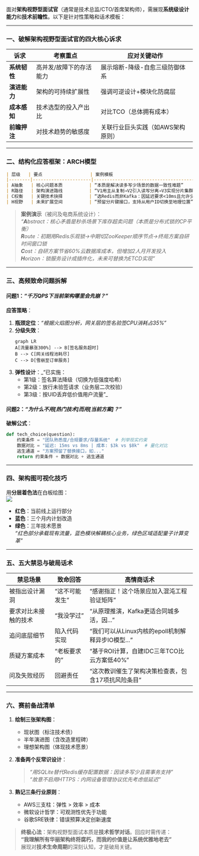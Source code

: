 面对**架构视野型面试官**（通常是技术总监/CTO/首席架构师），需展现**系统级设计能力**和**技术前瞻性**。以下是针对性策略和话术模板：

---

### **一、破解架构视野型面试官的四大核心诉求**
| 诉求         | 考察重点                | 应对关键动作                      |
| ------------ | ----------------------- | --------------------------------- |
| **系统韧性** | 高并发/故障下的存活能力 | 展示熔断-降级-自愈三级防御体系    |
| **演进能力** | 架构的可持续扩展性      | 强调可逆设计+模块化防腐层         |
| **成本感知** | 技术选型的投入产出比    | 对比TCO（总体拥有成本）           |
| **前瞻押注** | 对技术趋势的敏感度      | 关联行业巨头实践（如AWS架构原则） |

---

### **二、结构化应答框架：ARCH模型**
```markdown
| 层级   | 要点                  | 案例模板                                      |
|--------|----------------------|---------------------------------------------|
| A抽象   | 核心问题本质          | “本质是解决读多写少场景的数据一致性难题”         |
| R路径   | 架构演进路线          | “V1用主从复制→V2引入读写分离→V3实现分片集群”    |
| C权衡   | 关键技术抉择          | “选Redis而非Kafka：因延迟要求<10ms且允许少量丢失”|
| H视野   | 未来扩展空间          | “预留分片键接口，支持从用户ID切换至地理位置”     |
```

> **案例演示**（被问及电商系统设计）：  
> *“**A**bstract：核心矛盾是秒杀场景下库存超卖问题（本质是分布式锁的CP平衡）  
> **R**oute：初期用Redis乐观锁→中期切ZooKeeper顺序节点→终局方案自研时间窗口锁  
> **C**ost：自研方案节省60%云数据库成本，但增加2人月开发投入  
> **H**orizon：锁服务设计成插件化，未来可替换为ETCD实现”*

---

### **三、高频致命问题拆解**
#### **问题1**：_“千万QPS下当前架构哪里会先崩？”_
**应答策略**：  
1. **瓶颈定位**：_“根据火焰图分析，网关层的签名验签CPU消耗占35%”_  
2. **分级失效**：  
   ```mermaid
   graph LR
   A[流量暴涨300%] --> B[签名服务超时]
   B --> C[网关线程池耗尽]
   C --> D[雪崩至订单服务]
   ```
3. **弹性设计**：_“已实施：  
   - 第1级：签名算法降级（切换为低强度哈希）  
   - 第2级：放行未验签请求（业务层二次校验）  
   - 第3级：按UID丢弃低价值用户流量”_

#### **问题2**：_“为什么不用[热门技术]而用[当前方案]？”_
**破解公式**：  
```python
def tech_choice(question):
    约束条件 = "团队熟悉度/合规要求/存量系统"  # 列举现实约束
    数据对比 = "延迟: 15ms vs 8ms | 成本: $3k vs $8k"  # 量化对比
    逃生通道 = "方案预留了替换接口，如..."
    return 约束条件 + 数据对比 + 逃生通道
```

---

### **四、架构图可视化技巧**
用**分层着色法**在白板绘图：  
![](https://via.placeholder.com/400x250?text=架构演进图示例)  
- **红色**：当前线上运行部分  
- **蓝色**：三个月内计划改造  
- **绿色**：三年技术愿景  
*“红色部分承载现有流量，蓝色模块解耦核心业务，绿色区域适配量子计算变革”*

---

### **五、五大禁忌与破局话术**
| 禁忌场景             | 致命回答       | 高情商话术                                         |
| -------------------- | -------------- | -------------------------------------------------- |
| 被指出设计漏洞       | “这不可能发生” | “感谢指正！这个场景应加入混沌工程验证矩阵”         |
| 要求对比未接触的技术 | “我没学过”     | “从原理推演，Kafka更适合同城多活，因...”           |
| 追问底层细节         | 陷入代码实现   | “我们可以从Linux内核的epoll机制解释异步IO模型...”  |
| 质疑方案成本         | “老板要求的”   | “基于ROI计算，自建IDC三年TCO比云方案低40%”         |
| 问及失败经历         | 回避责任       | “这次教训催生了架构决策检查表，包含17项抗风险条目” |

---

### **六、赛前备战清单**
1. **绘制三张架构图**：  
   - 现状图（标注技术债）  
   - 半年演进图（含改造里程碑）  
   - 理想架构图（体现技术愿景）

2. **准备两个反常识设计**：  
   > *“用SQLite替代Redis缓存配置数据：因读多写少且需事务支持”*  
   > *“故意不启用HTTPS：内网设备管理协议优先考虑低延迟”*

3. **熟记三条行业原则**：  
   - AWS三支柱：弹性 > 效率 > 成本  
   - 微软设计哲学：可观测性优先于功能  
   - 谷歌SRE铁律：错误预算决定创新速度

> **终极心法**：架构视野型面试本质是**技术哲学对话**。回应时需传递：  
> **“我理解所有华丽架构终将腐朽，而我的价值是让系统优雅地老去”**  
> 展现对**技术生命周期**的深刻认知，才是破局关键。
